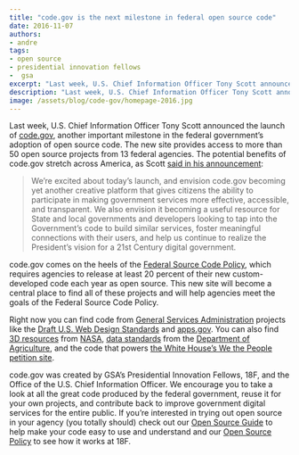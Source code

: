```yaml
---
title: "code.gov is the next milestone in federal open source code"
date: 2016-11-07
authors:
- andre
tags:
- open source
- presidential innovation fellows
-  gsa
excerpt: "Last week, U.S. Chief Information Officer Tony Scott announced the launch of code.gov, another important milestone in the federal government’s adoption of open source code. The new site provides access to more than 50 open source projects from 13 federal agencies. "
description: "Last week, U.S. Chief Information Officer Tony Scott announced the launch of code.gov, another important milestone in the federal government’s adoption of open source code. The new site provides access to more than 50 open source projects from 13 federal agencies. "
image: /assets/blog/code-gov/homepage-2016.jpg
---
```

Last week, U.S. Chief Information Officer Tony Scott announced the
launch of [code.gov](https://code.gov/), another important milestone in
the federal government’s adoption of open source code. The new site
provides access to more than 50 open source projects from 13 federal
agencies. The potential benefits of code.gov stretch across America, as
Scott [said in his
announcement](https://www.whitehouse.gov/blog/2016/11/03/peoples-code-now-codegov):

> We’re excited about today’s launch, and envision code.gov becoming yet
> another creative platform that gives citizens the ability to
> participate in making government services more effective, accessible,
> and transparent. We also envision it becoming a useful resource for
> State and local governments and developers looking to tap into the
> Government’s code to build similar services, foster meaningful
> connections with their users, and help us continue to realize the
> President’s vision for a 21st Century digital government.

code.gov comes on the heels of the [Federal Source Code
Policy](https://sourcecode.cio.gov/), which requires agencies to release
at least 20 percent of their new custom-developed code each year as open
source. This new site will become a central place to find all of these
projects and will help agencies meet the goals of the Federal Source
Code Policy.

Right now you can find code from [General Services Administration](https://code.gov/#/explore-code/agencies/GSA)
projects like the [Draft U.S. Web Design Standards](https://code.gov/#/explore-code/repos/35968578) and [apps.gov](https://code.gov/#/explore-code/repos/50465059). You can
also find [3D resources](https://code.gov/#/explore-code/repos/22180681) from [NASA](https://code.gov/#/explore-code/agencies/NASA), [data standards](https://code.gov/#/explore-code/repos/64396310) from the [Department of
Agriculture](https://code.gov/#/explore-code/agencies/USDA), and the code that powers [the White House’s We the People
petition site](https://code.gov/#/explore-code/repos/5532200).

code.gov was created by GSA’s Presidential Innovation Fellows, 18F, and
the Office of the U.S. Chief Information Officer. We encourage you to
take a look at all the great code produced by the federal government,
reuse it for your own projects, and contribute back to improve
government digital services for the entire public. If you’re interested
in trying out open source in your agency (you totally should) check out
our [Open Source Guide](https://pages.18f.gov/open-source-guide/) to
help make your code easy to use and understand and our [Open Source
Policy](https://18f.gsa.gov/open-source-policy/) to see how it works at
18F.
